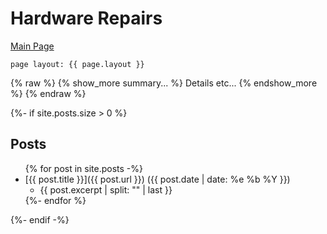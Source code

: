 # Hardware Repairs

[Main Page](Something/Whatnot)

```
page layout: {{ page.layout }} 
```

{% raw %}
{% show_more summary... %}
Details etc...
{% endshow_more %}
{% endraw %}

{%- if site.posts.size > 0 %}
## Posts

<ul>
  {% for post in site.posts -%}
  <li>
    [{{ post.title }}]({{ post.url }}) ({{ post.date | date: %e %b %Y }})
    <ul><li>{{ post.excerpt | split: "<!-- page_excerpt -->" | last }}</li></ul>
  </li>
  {%- endfor %}
</ul>
{%- endif -%}
